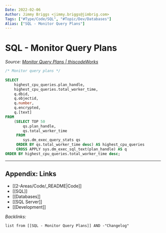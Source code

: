 ```yaml
---
Date: 2022-02-06
Author: Jimmy Briggs <jimmy.briggs@jimbrig.com>
Tags: ["#Type/Code/SQL", "#Topic/Dev/Databases"]
Alias: ["SQL - Monitor Query Plans"]
---
```


# SQL - Monitor Query Plans

*Source: [Monitor Query Plans | thiscodeWorks](https://www.thiscodeworks.com/61faf27fb783be0015bbaf7e)*

```SQL
/* Monitor query plans */
 
SELECT
    highest_cpu_queries.plan_handle,  
    highest_cpu_queries.total_worker_time, 
    q.dbid, 
    q.objectid, 
    q.number, 
    q.encrypted, 
    q.[text] 
FROM 
    (SELECT TOP 50  
        qs.plan_handle,  
        qs.total_worker_time 
     FROM 
        sys.dm_exec_query_stats qs 
     ORDER BY qs.total_worker_time desc) AS highest_cpu_queries 
     CROSS APPLY sys.dm_exec_sql_text(plan_handle) AS q 
ORDER BY highest_cpu_queries.total_worker_time desc;
```


***

## Appendix: Links

- [[2-Areas/Code/_README|Code]]
- [[SQL]]
- [[Databases]]
- [[SQL Server]]
- [[Development]]

*Backlinks:*

```dataview
list from [[SQL - Monitor Query Plans]] AND -"Changelog"
```